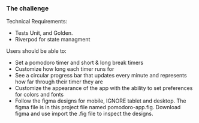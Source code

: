 ### The challenge

Technical Requirements:

- Tests Unit, and Golden.
- Riverpod for state managment

Users should be able to:

- Set a pomodoro timer and short & long break timers
- Customize how long each timer runs for
- See a circular progress bar that updates every minute and represents how far through their timer they are
- Customize the appearance of the app with the ability to set preferences for colors and fonts
- Follow the figma designs for mobile, IGNORE tablet and desktop. The figma file is in this project file named pomodoro-app.fig. Download figma and use import the .fig file to inspect the designs.
